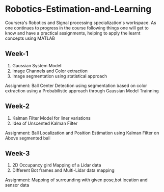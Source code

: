# Robotics-Estimation-and-Learning
Coursera's Robotics and Signal processing specialization's workspace. As one continues to progress in the course following things one will
get to know and have a practical assignments, helping to apply the learnt concepts using MATLAB

Week-1
---------
1. Gaussian System Model
2. Image Channels and Color extraction
3. Image segmentation using statistical approach

Assignment: Ball Center Detection using segmentation based on color extraction using a Probabilistic approach through 
Gaussian Model Trainning

Week-2
---------
1. Kalman Filter Model for liner variations
2. Idea of Unscented Kalman Filter

Assignment: Ball Localization and Position Estimation using Kalman Filter on Above segmented ball

Week-3
---------
1. 2D Occupancy gird Mapping of a Lidar data
2. Different Bot frames and Multi-Lidar data mapping

Assignment: Mapping of surrounding with given pose,bot location and sensor data 
